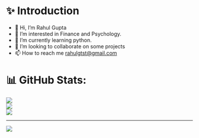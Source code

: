 # ✨ Introduction
- 👋 Hi, I’m Rahul Gupta
- 👀 I’m interested in Finance and Psychology.
- 🌱 I’m currently learning python.
- 💞️ I’m looking to collaborate on some projects
- 📫 How to reach me rahulgtst@gmail.com

# 📊 GitHub Stats:
![](https://github-readme-stats.vercel.app/api?username=rahulgtst&theme=dark&hide_border=false&include_all_commits=false&count_private=false)<br/>
![](https://github-readme-streak-stats.herokuapp.com/?user=rahulgtst&theme=dark&hide_border=false)<br/>
![](https://github-readme-stats.vercel.app/api/top-langs/?username=rahulgtst&theme=dark&hide_border=false&include_all_commits=false&count_private=false&layout=compact)

---
[![](https://visitcount.itsvg.in/api?id=rahulgtst&icon=0&color=0)](https://visitcount.itsvg.in)
